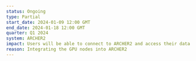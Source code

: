 ```yaml
---
status: Ongoing
type: Partial
start_date: 2024-01-09 12:00 GMT
end_date: 2024-01-18 12:00 GMT
quarter: Q1 2024
system: ARCHER2
impact: Users will be able to connect to ARCHER2 and access their data. Jobs will run but there will be several periods when users will be unable to submit jobs and new user jobs will not start. If you experience issues, please wait a few minutes and then try to submit the job again.
reason: Integrating the GPU nodes into ARCHER2
---
```


